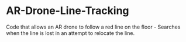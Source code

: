 # AR-Drone-Line-Tracking
Code that allows an AR drone to follow a red line on the floor - Searches when the line is lost in an attempt to relocate the line. 
